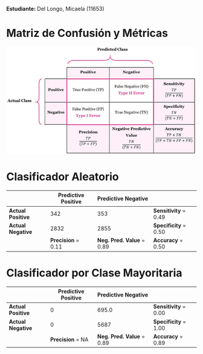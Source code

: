 **Estudiante:** Del Longo, Micaela (11653)

# Matriz de Confusión y Métricas

<div align="center">
    <img src="pics/confusionMatrixUpdated.jpg"/>
</div>

# Clasificador Aleatorio

|                     | Predictive Positive   | Predictive Negative          |                         |
|---------------------|-----------------------|------------------------------|-------------------------|
| **Actual Positive** | 342                   | 353                          | **Sensitivity** =  0.49 |
| **Actual Negative** | 2832                  | 2855                         | **Specificity** =  0.50 |
|                     | **Precision** =  0.11 | **Neg. Pred. Value** =  0.89 | **Accuracy** =  0.50    |

# Clasificador por Clase Mayoritaria

|                     | Predictive Positive | Predictive Negative          |                         |
|---------------------|---------------------|------------------------------|-------------------------|
| **Actual Positive** | 0                   | 695.0                        | **Sensitivity** =  0.00 |
| **Actual Negative** | 0                   | 5687                         | **Specificity** =  1.00 |
|                     | **Precision** =  NA | **Neg. Pred. Value** =  0.89 | **Accuracy** =  0.89    |
